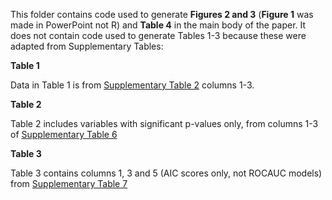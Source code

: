 This folder contains code used to generate **Figures 2 and 3** (**Figure 1** was made in PowerPoint not R) and **Table 4** in the main body of the paper. It does not contain code used to generate Tables 1-3 because these were adapted from Supplementary Tables:

**Table 1**</p>
Data in Table 1 is from <a href='https://github.com/bethan-mallabar-rimmer/CRC_IRM/blob/main/tables_and_figures/supplementary/sup_table_2'>Supplementary Table 2</a> columns 1-3.</p>

**Table 2**</p>
Table 2 includes variables with significant p-values only, from columns 1-3 of <a href='https://github.com/bethan-mallabar-rimmer/CRC_IRM/blob/main/tables_and_figures/supplementary/sup_table_6'>Supplementary Table 6</a>

**Table 3**</p>
Table 3 contains columns 1, 3 and 5 (AIC scores only, not ROCAUC models) from <a href='https://github.com/bethan-mallabar-rimmer/CRC_IRM/blob/main/tables_and_figures/supplementary/sup_table_7'>Supplementary Table 7</a>

